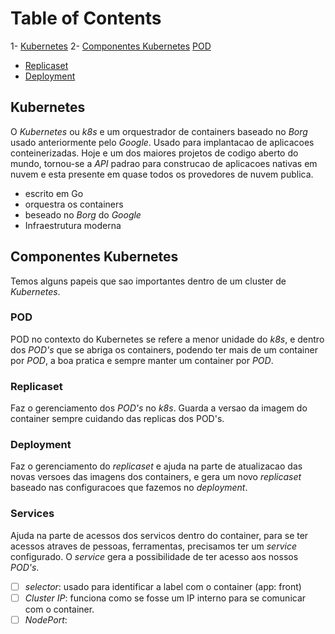 # Table of Contents
1-  [Kubernetes](#kubernetes)
2-  [Componentes Kubernetes](#componentes-kubernetes)
    [POD](#pod)
  - [Replicaset](#replicaset)
  - [Deployment](#deployment)

## Kubernetes
O *Kubernetes* ou *k8s* e um orquestrador de containers baseado no *Borg* usado anteriormente pelo *Google*. Usado para implantacao de aplicacoes conteinerizadas. Hoje e um dos maiores projetos de codigo aberto do mundo, tornou-se a *API* padrao para construcao de aplicacoes nativas em nuvem e esta presente em quase todos os provedores de nuvem publica.

- escrito em Go
- orquestra os containers
- beseado no *Borg* do *Google*
- Infraestrutura moderna

## Componentes Kubernetes
Temos alguns papeis que sao importantes dentro de um cluster de *Kubernetes*.

### POD
POD no contexto do Kubernetes se refere a menor unidade do *k8s*, e dentro dos *POD's* que se abriga os containers, podendo ter mais de um container por *POD*, a boa pratica e sempre manter um container por *POD*.

### Replicaset
Faz o gerenciamento dos *POD's* no *k8s*. Guarda a versao da imagem do container sempre cuidando das replicas dos POD's.

### Deployment
Faz o gerenciamento do *replicaset* e ajuda na parte de atualizacao das novas versoes das imagens dos containers, e gera um novo *replicaset* baseado nas configuracoes que fazemos no *deployment*.

### Services
Ajuda na parte de acessos dos servicos dentro do container, para se ter acessos atraves de pessoas, ferramentas, precisamos ter um *service* configurado. O *service* gera a possibilidade de ter acesso aos nossos *POD's*.

- [ ] *selector*: usado para identificar a label com o container (app: front)
- [ ] *Cluster IP*: funciona como se fosse um IP interno para se comunicar com o container.
- [ ] *NodePort*:  
